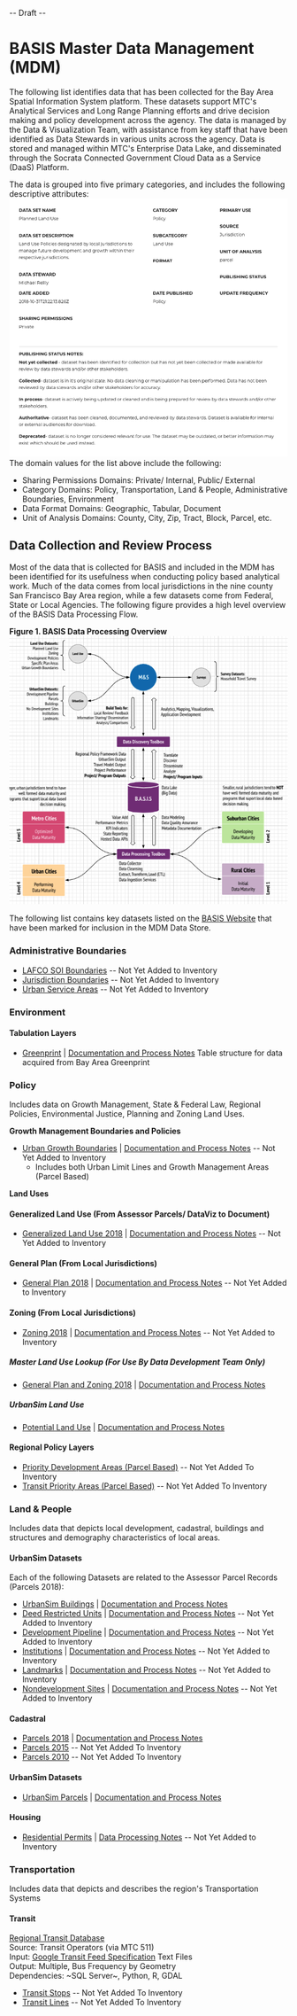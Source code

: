 -- Draft --

# BASIS Master Data Management (MDM)
The following list identifies data that has been collected for the Bay Area Spatial Information System platform.  These datasets support MTC's Analytical Services and Long Range Planning efforts and drive decision making and policy development across the agency.  The data is managed by the Data & Visualization Team, with assistance from key staff that have been identified as Data Stewards in various units across the agency. Data is stored and managed within MTC's Enterprise Data Lake, and disseminated through the Socrata Connected Government Cloud Data as a Service (DaaS) Platform.  

The data is grouped into five primary categories, and includes the following descriptive attributes:  
![MDM Detail](../images/dataset-detail.png) 
The domain values for the list above include the following:
- Sharing Permissions Domains: Private/ Internal, Public/ External
- Category Domains: Policy, Transportation, Land & People, Administrative Boundaries, Environment
- Data Format Domains: Geographic, Tabular, Document
- Unit of Analysis Domains: County, City, Zip, Tract, Block, Parcel, etc.  

## Data Collection and Review Process
Most of the data that is collected for BASIS and included in the MDM has been identified for its usefulness when conducting policy based analytical work.  Much of the data comes from local jurisdictions in the nine county San Francisco Bay Area region, while a few datasets come from Federal, State or Local Agencies.  The following figure provides a high level overview of the BASIS Data Processing Flow.

**Figure 1. BASIS Data Processing Overview** 
![Data Processing Model](policy-mdm/images/dataset-processing.png)  

The following list contains key datasets listed on the [BASIS Website](http://basis.bayareametro.gov/results) that have been marked for inclusion in the MDM Data Store.

### Administrative Boundaries
- [LAFCO SOI Boundaries]() -- Not Yet Added to Inventory
- [Jurisdiction Boundaries]() -- Not Yet Added to Inventory
- [Urban Service Areas]() -- Not Yet Added to Inventory

### Environment  

#### Tabulation Layers
- [Greenprint](redshift/greenprintFishnet.md) | [Documentation and Process Notes](https://www.bayareagreenprint.org/glossary/)
Table structure for data acquired from Bay Area Greenprint

### Policy
Includes data on Growth Management, State & Federal Law, Regional Policies, Environmental Justice, Planning and Zoning Land Uses.  

**Growth Management Boundaries and Policies**

- [Urban Growth Boundaries]() | [Documentation and Process Notes](policy-mdm/urban-growth-boundaries.md) -- Not Yet Added to Inventory
    - Includes both Urban Limit Lines and Growth Management Areas (Parcel Based)

**Land Uses**

#### Generalized Land Use (From Assessor Parcels/ DataViz to Document)
- [Generalized Land Use 2018]() | [Documentation and Process Notes](policy-mdm/land-use.md) -- Not Yet Added to Inventory

#### General Plan (From Local Jurisdictions) 
- [General Plan 2018]() | [Documentation and Process Notes](policy-mdm/land-use.md) -- Not Yet Added to Inventory

#### Zoning (From Local Jurisdictions)
- [Zoning 2018]() | [Documentation and Process Notes](policy-mdm/land-use.md) -- Not Yet Added to Inventory

##### Master Land Use Lookup (For Use By Data Development Team Only)
- [General Plan and Zoning 2018](https://mtc.data.socrata.com/Land-Use/General-Plan-and-Zoning-2018/udk3-z2d5) 
 | [Documentation and Process Notes](policy-mdm/land-use.md)
 
 ##### UrbanSim Land Use
 - [Potential Land Use]() | [Documentation and Process Notes]()  
 
#### Regional Policy Layers
- [Priority Development Areas (Parcel Based)]() -- Not Yet Added To Inventory
- [Transit Priority Areas (Parcel Based)]() -- Not Yet Added To Inventory  


### Land & People
Includes data that depicts local development, cadastral, buildings and structures and demography characteristics of local areas.

#### UrbanSim Datasets   
Each of the following Datasets are related to the Assessor Parcel Records (Parcels 2018):  
- [UrbanSim Buildings](https://data.bayareametro.gov/Structures/UrbanSim-Buildings/ahwz-jtst) | [Documentation and Process Notes](land-people-mdm/buildings.md)
- [Deed Restricted Units]() | [Documentation and Process Notes](land-people-mdm/deed-restricted-units.md) -- Not Yet Added to Inventory
- [Development Pipeline]() | [Documentation and Process Notes](land-people-mdm/development-pipeline.md) -- Not Yet Added to Inventory
- [Institutions]() | [Documentation and Process Notes](land-people-mdm/institutions.md) -- Not Yet Added to Inventory
- [Landmarks]() | [Documentation and Process Notes](land-people-mdm/landmarks.md) -- Not Yet Added to Inventory
- [Nondevelopment Sites]() | [Documentation and Process Notes](land-people-mdm/nondevelopmentsites.md) -- Not Yet Added to Inventory

#### Cadastral

- [Parcels 2018](https://mtc.data.socrata.com/Cadastral/Region-Parcels-2018-/fqea-xb6g) | [Documentation and Process Notes](land-people-mdm/parcels_2018.md)
- [Parcels 2015]() -- Not Yet Added To Inventory
- [Parcels 2010]() -- Not Yet Added To Inventory

#### UrbanSim Datasets
- [UrbanSim Parcels](https://data.bayareametro.gov/Cadastral/UrbanSim-Parcels/6q7r-gybw) | [Documentation and Process Notes](land-people-mdm/urbansim_parcels.md)


#### Housing
- [Residential Permits]() | [Data Processing Notes](land-people-mdm/residential-permits.md) -- Not Yet Added to Inventory

### Transportation
Includes data that depicts and describes the region's Transportation Systems

#### Transit

[Regional Transit Database](https://github.com/bayareametro/RegionalTransitDatabase)   
Source: Transit Operators (via MTC 511)    
Input: [Google Transit Feed Specification](https://developers.google.com/transit/gtfs/) Text Files    
Output: Multiple, Bus Frequency by Geometry    
Dependencies: ~SQL Server~, Python, R, GDAL

- [Transit Stops]() -- Not Yet Added To Inventory  
- [Transit Lines]() -- Not Yet Added To Inventory  
